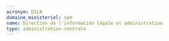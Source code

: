 ```yaml
---
acronym: DILA
domaine_ministeriel: spm
name: Direction de l'information légale et administrative
type: administration-centrale
---
```


